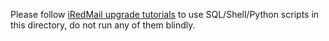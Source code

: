 Please follow [iRedMail upgrade tutorials](https://docs.iredmail.org/iredmail.releases.html) to use SQL/Shell/Python scripts in this directory, do not run any of them blindly.
